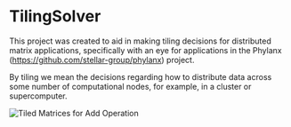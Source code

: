 # TilingSolver

This project was created to aid in making tiling decisions for distributed
matrix applications, specifically with an eye for applications in the Phylanx 
(https://github.com/stellar-group/phylanx) project.

By tiling we mean the decisions regarding how to distribute data across some
number of computational nodes, for example, in a cluster or supercomputer.

![Tiled Matrices for Add Operation](https://github.com/stellar-group/tilingsolver/images/matrix_add_all_partitioned.png)
